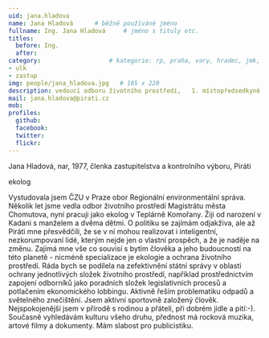 ```yaml
---
uid: jana.hladova
name: Jana Hladová  	# běžně používáné jméno
fullname: Ing. Jana Hladová  	# jméno s tituly etc.
titles:
  before: Ing.
  after:
category:                 	# kategorie: rp, praha, vary, hradec, jmk, senat
- ulk
- zastup
img: people/jana_hladova.jpg   # 165 x 220
description: vedoucí odboru životního prostředí,   1. místopředsedkyně MS Kadaň, člen KS Ústecký kraj        	# kratký popis, max 160 znaků
mail: jana.hladova@pirati.cz
mob:	
profiles:
  github:
  facebook: 
  twitter: 
  flickr: 
---
```


Jana Hladová, nar, 1977, členka zastupitelstva a kontrolního výboru, Piráti

ekolog

Vystudovala jsem ČZU v Praze obor Regionální environmentální správa. Několik let jsme vedla odbor životního prostředí Magistrátu města Chomutova, nyní pracuji jako ekolog v Teplárně Komořany. Žiji od narození v Kadani s manželem a dvěma dětmi. 
O politiku se zajímám odjakživa, ale až Piráti mne přesvědčili, že se v ní mohou realizovat i inteligentní, nezkorumpovaní lidé, kterým 
nejde jen o vlastní prospěch, a že je naděje na změnu. Zajímá mne vše co souvisí s bytím člověka a jeho budoucností na této planetě - nicméně specializace je ekologie a ochrana životního prostředí. Ráda bych se podílela na zefektivnění státní správy v 
oblasti ochrany jednotlivých složek životního prostředí, například prostřednictvím zapojení odborníků jako poradních složek legislativních procesů a potlačením ekonomického lobbingu. Aktivně řeším problematiku odpadů a světelného znečištění. 
Jsem aktivní sportovně založený člověk. Nejspokojenější jsem v přírodě s rodinou a přáteli, při dobrém jídle a pití:-). Současně vyhledávám kulturu všeho druhu, přednost má rocková muzika, artové filmy a dokumenty. Mám slabost pro publicistiku.



